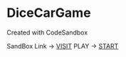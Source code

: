 # DiceCarGame
Created with CodeSandbox

SandBox Link -> [VISIT](https://codesandbox.io/s/github/pratyushlokhande/DiceCarGame)
PLAY -> [START](https://pratyushlokhande.github.io/csb-rwzzj/)
